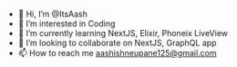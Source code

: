 - 👋 Hi, I’m @ItsAash
- 👀 I’m interested in Coding
- 🌱 I’m currently learning NextJS, Elixir, Phoneix LiveView
- 💞️ I’m looking to collaborate on NextJS, GraphQL app
- 📫 How to reach me aashishneupane125@gmail.com
